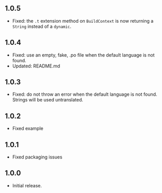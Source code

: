 ## 1.0.5

* Fixed: the `.t` extension method on `BuildContext` is now returning a `String` instead of a `dynamic`.

## 1.0.4

* Fixed: use an empty, fake, .po file when the default language is not found.
* Updated: README.md

## 1.0.3

* Fixed: do not throw an error when the default language is not found. Strings will be used untranslated.

## 1.0.2

* Fixed example

## 1.0.1

* Fixed packaging issues

## 1.0.0

* Initial release.

